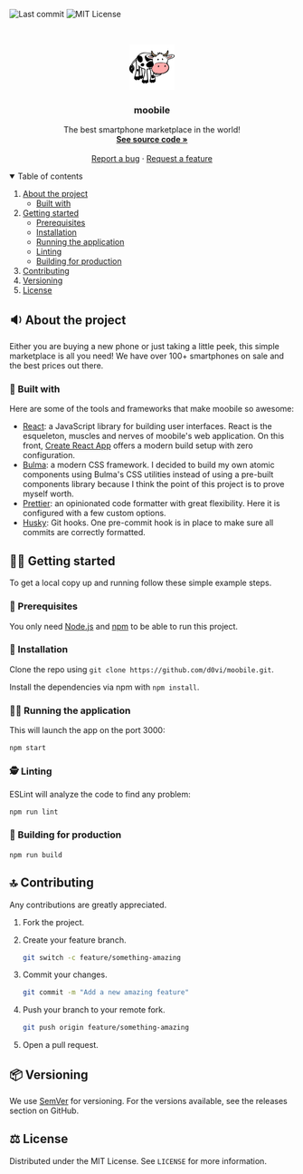 ![Last commit][last-commit-shield]
![MIT License][license-shield]

<br />
<p align="center">
  <a href="https://github.com/d0vi/moobile">
    <img src="images/logo.png" alt="I'm a cow, mooo!" width="80" height="80">
  </a>

  <h3 align="center">moobile</h3>

  <p align="center">
    The best smartphone marketplace in the world!
    <br />
    <a href="https://github.com/d0vi/moobile"><strong>See source code »</strong></a>
    <br />
    <br />
    <a href="https://github.com/d0vi/moobile/issues">Report a bug</a>
    ·
    <a href="https://github.com/d0vi/moobile/issues">Request a feature</a>
  </p>
</p>

<details open="open">
  <summary>Table of contents</summary>
  <ol>
    <li>
      <a href="#🔉-about-the-project">About the project</a>
      <ul>
        <li><a href="#🔧-built-with">Built with</a></li>
      </ul>
    </li>
    <li>
      <a href="#👨‍💻-getting-started">Getting started</a>
      <ul>
        <li><a href="#📝-prerequisites">Prerequisites</a></li>
        <li><a href="#🔌-installation">Installation</a></li>
        <li><a href="#🏃‍♂️-running-the-application">Running the application</a></li>
        <li><a href="#🕵️-linting">Linting</li></a>
        <li><a href="#🎁-building-for-production">Building for production</li>
      </ul>
    </li>
    <li><a href="#🔝-contributing">Contributing</a></li>
    <li><a href="#📦-versioning">Versioning</a></li>
    <li><a href="#⚖️-license">License</a></li>
  </ol>
</details>

## 🔉 About the project

Either you are buying a new phone or just taking a little peek, this simple marketplace is all you need! We have over 100+ smartphones on sale and the best prices out there.

### 🔧 Built with

Here are some of the tools and frameworks that make moobile so awesome:

- [React](https://reactjs.org): a JavaScript library for building user interfaces. React is the esqueleton, muscles and nerves of moobile's web application. On this front, [Create React App](https://create-react-app.dev/) offers a modern build setup with zero configuration.
- [Bulma](https://bulma.io): a modern CSS framework. I decided to build my own atomic components using Bulma's CSS utilities instead of using a pre-built components library because I think the point of this project is to prove myself worth.
- [Prettier](https://prettier.io): an opinionated code formatter with great flexibility. Here it is configured with a few custom options.
- [Husky](https://typicode.github.io/husky): Git hooks. One pre-commit hook is in place to make sure all commits are correctly formatted.

## 👨‍💻 Getting started

To get a local copy up and running follow these simple example steps.

### 📝 Prerequisites

You only need [Node.js](https://nodejs.org/es/) and [npm](https://www.npmjs.com/) to be able to run this project.

### 🔌 Installation

Clone the repo using `git clone https://github.com/d0vi/moobile.git`.

Install the dependencies via npm with `npm install`.

### 🏃‍♂️ Running the application

This will launch the app on the port 3000:

```
npm start
```

### 🕵️ Linting

ESLint will analyze the code to find any problem:

```
npm run lint
```

### 🎁 Building for production

```
npm run build
```

## 🔝 Contributing

Any contributions are greatly appreciated.

1. Fork the project.

2. Create your feature branch.
   ```sh
   git switch -c feature/something-amazing
   ```
3. Commit your changes.
   ```sh
   git commit -m "Add a new amazing feature"
   ```
4. Push your branch to your remote fork.
   ```sh
   git push origin feature/something-amazing
   ```
5. Open a pull request.

## 📦 Versioning

We use [SemVer](https://semver.org) for versioning. For the versions available, see the releases section on GitHub.

## ⚖️ License

Distributed under the MIT License. See `LICENSE` for more information.

[last-commit-shield]: https://img.shields.io/github/last-commit/d0vi/moobile
[license-shield]: https://img.shields.io/github/license/d0vi/moobile
